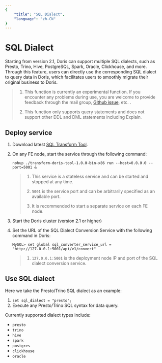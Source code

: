 ```yaml
---
{
    "title": "SQL Dialect",
    "language": "zh-CN"
}
---
```


<!-- 
Licensed to the Apache Software Foundation (ASF) under one
or more contributor license agreements.  See the NOTICE file
distributed with this work for additional information
regarding copyright ownership.  The ASF licenses this file
to you under the Apache License, Version 2.0 (the
"License"); you may not use this file except in compliance
with the License.  You may obtain a copy of the License at

  http://www.apache.org/licenses/LICENSE-2.0

Unless required by applicable law or agreed to in writing,
software distributed under the License is distributed on an
"AS IS" BASIS, WITHOUT WARRANTIES OR CONDITIONS OF ANY
KIND, either express or implied.  See the License for the
specific language governing permissions and limitations
under the License.
-->

# SQL Dialect

Starting from version 2.1, Doris can support multiple SQL dialects, such as Presto, Trino, Hive, PostgreSQL, Spark, Oracle, Clickhouse, and more. Through this feature, users can directly use the corresponding SQL dialect to query data in Doris, which facilitates users to smoothly migrate their original business to Doris.

> 1. This function is currently an experimental function. If you encounter any problems during use, you are welcome to provide feedback through the mail group, [Github issue](https://github.com/apache/doris/issues), etc. .
>
> 2. This function only supports query statements and does not support other DDL and DML statements including Explain.

## Deploy service

1. Download latest [SQL Transform Tool](https://doris-build-1308700295.cos.ap-beijing.myqcloud.com/transform-doris-tool/transform-doris-tool-1.0.0-bin-x86).
2. On any FE node, start the service through the following command:

	`nohup ./transform-doris-tool-1.0.0-bin-x86 run --host=0.0.0.0 --port=5001 &`
	
	> 1. This service is a stateless service and can be started and stopped at any time.
	>
	> 2. `5001` is the service port and can be arbitrarily specified as an available port.
	>
	> 3. It is recommended to start a separate service on each FE node.

3. Start the Doris cluster (version 2.1 or higher)
4. Set the URL of the SQL Dialect Conversion Service with the following command in Doris:

	`MySQL> set global sql_converter_service_url = "http://127.0.0.1:5001/api/v1/convert"`
	
	> 1. `127.0.0.1:5001` is the deployment node IP and port of the SQL dialect conversion service.
	
## Use SQL dialect

Here we take the Presto/Trino SQL dialect as an example:

1. `set sql_dialect = "presto";`
2. Execute any Presto/Trino SQL syntax for data query.

Currently supported dialect types include:

- `presto`
- `trino`
- `hive`
- `spark`
- `postgres`
- `clickhouse`
- `oracle`

